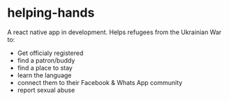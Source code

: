 # helping-hands
A react native app in development.
Helps refugees from the Ukrainian War to:
- Get officialy registered
- find a patron/buddy
- find a place to stay
- learn the language
- connect them to their Facebook & Whats App community
- report sexual abuse
